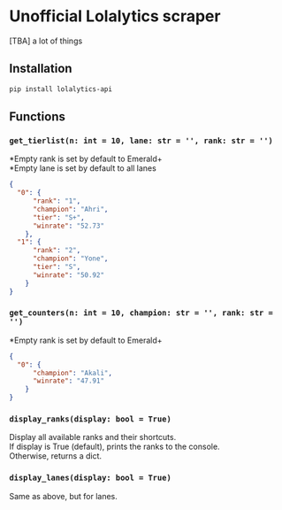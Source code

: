 # Unofficial Lolalytics scraper  
[TBA] a lot of things

## Installation  
```bash
pip install lolalytics-api
```

## Functions  
### `get_tierlist(n: int = 10, lane: str = '', rank: str = '')`
*Empty rank is set by default to Emerald+  
*Empty lane is set by default to all lanes  
```json
{
  "0": {
      "rank": "1",
      "champion": "Ahri",
      "tier": "S+",
      "winrate": "52.73"
    },
  "1": {
      "rank": "2",
      "champion": "Yone",
      "tier": "S",
      "winrate": "50.92"
    }
}
```

### `get_counters(n: int = 10, champion: str = '', rank: str = '')`  
*Empty rank is set by default to Emerald+
```json
{
  "0": {
      "champion": "Akali",
      "winrate": "47.91"
    }
}
```

### `display_ranks(display: bool = True)`
Display all available ranks and their shortcuts.  
If display is True (default), prints the ranks to the console.  
Otherwise, returns a dict.

### `display_lanes(display: bool = True)`
Same as above, but for lanes.
